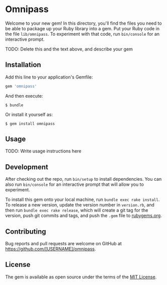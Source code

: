 # Omnipass

Welcome to your new gem! In this directory, you'll find the files you need to be able to package up your Ruby library into a gem. Put your Ruby code in the file `lib/omnipass`. To experiment with that code, run `bin/console` for an interactive prompt.

TODO: Delete this and the text above, and describe your gem

## Installation

Add this line to your application's Gemfile:

```ruby
gem 'omnipass'
```

And then execute:

    $ bundle

Or install it yourself as:

    $ gem install omnipass

## Usage

TODO: Write usage instructions here

## Development

After checking out the repo, run `bin/setup` to install dependencies. You can also run `bin/console` for an interactive prompt that will allow you to experiment.

To install this gem onto your local machine, run `bundle exec rake install`. To release a new version, update the version number in `version.rb`, and then run `bundle exec rake release`, which will create a git tag for the version, push git commits and tags, and push the `.gem` file to [rubygems.org](https://rubygems.org).

## Contributing

Bug reports and pull requests are welcome on GitHub at https://github.com/[USERNAME]/omnipass.


## License

The gem is available as open source under the terms of the [MIT License](http://opensource.org/licenses/MIT).

